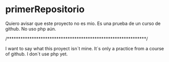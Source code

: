 # primerRepositorio

Quiero avisar que este proyecto no es mio. Es una prueba de un curso de github. No uso php aún.

/**************************************************************/

I want to say what this proyect isn´t mine. It´s only a practice from a course of github. I don´t use php yet.
